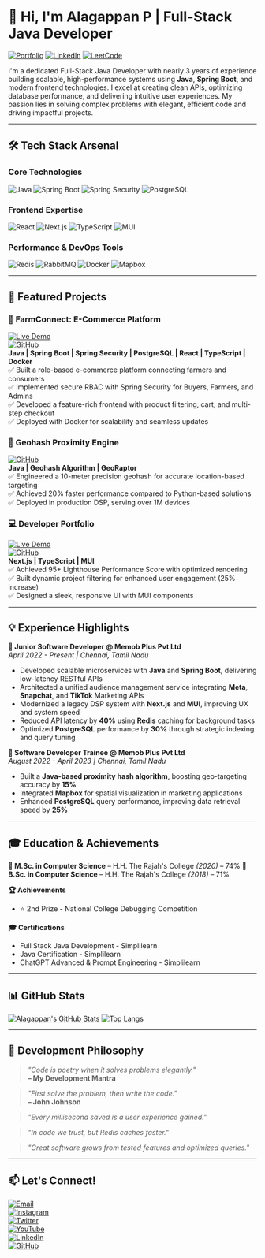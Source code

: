 # 👋 Hi, I'm Alagappan P | **Full-Stack Java Developer**

[![Portfolio](https://img.shields.io/badge/🚀_Portfolio-%23F4B400?style=for-the-badge&logo=google-chrome&logoColor=white)](https://azhagu-swe.github.io/portfolio/)
[![LinkedIn](https://img.shields.io/badge/LinkedIn-%230077B5?style=for-the-badge&logo=linkedin&logoColor=white)](https://linkedin.com/in/azhagu-swe)
[![LeetCode](https://img.shields.io/badge/-LeetCode-FFA116?style=for-the-badge&logo=LeetCode&logoColor=black)](https://leetcode.com/u/azhagu_swe/)

I'm a dedicated Full-Stack Java Developer with nearly 3 years of experience building scalable, high-performance systems using **Java**, **Spring Boot**, and modern frontend technologies. I excel at creating clean APIs, optimizing database performance, and delivering intuitive user experiences. My passion lies in solving complex problems with elegant, efficient code and driving impactful projects.

---

## 🛠️ Tech Stack Arsenal

### **Core Technologies**
![Java](https://img.shields.io/badge/Java-ED8B00?style=for-the-badge&logo=openjdk&logoColor=white)
![Spring Boot](https://img.shields.io/badge/Spring_Boot-6DB33F?style=for-the-badge&logo=spring&logoColor=white)
![Spring Security](https://img.shields.io/badge/Spring_Security-6DB33F?style=for-the-badge&logo=spring&logoColor=white)
![PostgreSQL](https://img.shields.io/badge/PostgreSQL-4169E1?style=for-the-badge&logo=postgresql&logoColor=white)

### **Frontend Expertise**
![React](https://img.shields.io/badge/React-61DAFB?style=for-the-badge&logo=react&logoColor=black)
![Next.js](https://img.shields.io/badge/Next.js-000000?style=for-the-badge&logo=nextdotjs&logoColor=white)
![TypeScript](https://img.shields.io/badge/TypeScript-3178C6?style=for-the-badge&logo=typescript&logoColor=white)
![MUI](https://img.shields.io/badge/Material_UI-007FFF?style=for-the-badge&logo=mui&logoColor=white)

### **Performance & DevOps Tools**
![Redis](https://img.shields.io/badge/Redis-DC382D?style=for-the-badge&logo=redis&logoColor=white)
![RabbitMQ](https://img.shields.io/badge/RabbitMQ-FF6600?style=for-the-badge&logo=rabbitmq&logoColor=white)
![Docker](https://img.shields.io/badge/Docker-2496ED?style=for-the-badge&logo=docker&logoColor=white)
![Mapbox](https://img.shields.io/badge/Mapbox-000000?style=for-the-badge&logo=mapbox&logoColor=white)

---

## 🚀 Featured Projects

### 🌾 **FarmConnect: E-Commerce Platform**  
[![Live Demo](https://img.shields.io/badge/LIVE_DEMO-FF7139?style=flat-square&logo=vercel&logoColor=white)](https://farm-ui-pivercelapp/)  
[![GitHub](https://img.shields.io/badge/Source_Code-100000?style=flat-square&logo=github&logoColor=white)](https://github.com/azhagu-swe/farm-connect)  
**Java | Spring Boot | Spring Security | PostgreSQL | React | TypeScript | Docker**  
✅ Built a role-based e-commerce platform connecting farmers and consumers  
✅ Implemented secure RBAC with Spring Security for Buyers, Farmers, and Admins  
✅ Developed a feature-rich frontend with product filtering, cart, and multi-step checkout  
✅ Deployed with Docker for scalability and seamless updates  

### 📍 **Geohash Proximity Engine**  
[![GitHub](https://img.shields.io/badge/Source_Code-100000?style=flat-square&logo=github&logoColor=white)](https://github.com/azhagu-swe/proximityhash-javas)  
**Java | Geohash Algorithm | GeoRaptor**  
✅ Engineered a 10-meter precision geohash for accurate location-based targeting  
✅ Achieved 20% faster performance compared to Python-based solutions  
✅ Deployed in production DSP, serving over 1M devices  

### 💻 **Developer Portfolio**  
[![Live Demo](https://img.shields.io/badge/LIVE_DEMO-FF7139?style=flat-square&logo=vercel&logoColor=white)](https://azhagu-swe.github.io/portfolio/)  
[![GitHub](https://img.shields.io/badge/Source_Code-100000?style=flat-square&logo=github&logoColor=white)](https://github.com/azhagu-swe/portfolio)  
**Next.js | TypeScript | MUI**  
✅ Achieved 95+ Lighthouse Performance Score with optimized rendering  
✅ Built dynamic project filtering for enhanced user engagement (25% increase)  
✅ Designed a sleek, responsive UI with MUI components  

---

## 💡 Experience Highlights

**🚀 Junior Software Developer @ Memob Plus Pvt Ltd**  
*April 2022 - Present | Chennai, Tamil Nadu*  
- Developed scalable microservices with **Java** and **Spring Boot**, delivering low-latency RESTful APIs  
- Architected a unified audience management service integrating **Meta**, **Snapchat**, and **TikTok** Marketing APIs  
- Modernized a legacy DSP system with **Next.js** and **MUI**, improving UX and system speed  
- Reduced API latency by **40%** using **Redis** caching for background tasks  
- Optimized **PostgreSQL** performance by **30%** through strategic indexing and query tuning  

**🔧 Software Developer Trainee @ Memob Plus Pvt Ltd**  
*August 2022 - April 2023 | Chennai, Tamil Nadu*  
- Built a **Java-based proximity hash algorithm**, boosting geo-targeting accuracy by **15%**  
- Integrated **Mapbox** for spatial visualization in marketing applications  
- Enhanced **PostgreSQL** query performance, improving data retrieval speed by **25%**  

---

## 🎓 Education & Achievements

**📜 M.Sc. in Computer Science** – H.H. The Rajah's College *(2020)* – 74%
**📜 B.Sc. in Computer Science** – H.H. The Rajah's College *(2018)* – 71%

**🏆 Achievements**

* ⭐ 2nd Prize - National College Debugging Competition

**🎓 Certifications**

* Full Stack Java Development - Simplilearn
* Java Certification - Simplilearn
* ChatGPT Advanced & Prompt Engineering - Simplilearn

---

## 📊 GitHub Stats

[![Alagappan's GitHub Stats](https://github-readme-stats.vercel.app/api?username=azhagu-swe&show_icons=true&theme=radical)](https://github.com/azhagu-swe)
[![Top Langs](https://github-readme-stats.vercel.app/api/top-langs/?username=azhagu-swe&layout=compact&theme=radical)](https://github.com/azhagu-swe)

---

## 🌟 Development Philosophy

> *"Code is poetry when it solves problems elegantly."*  
> **– My Development Mantra**  

> *"First solve the problem, then write the code."*  
> **– John Johnson**  

> *"Every millisecond saved is a user experience gained."*  

> *"In code we trust, but Redis caches faster."*  

> *"Great software grows from tested features and optimized queries."*  

---

## 📫 Let's Connect!

[![Email](https://img.shields.io/badge/azhagu.swe@gmail.com-D14836?style=flat-square&logo=gmail&logoColor=white)](mailto:azhagu.swe@gmail.com)  
[![Instagram](https://img.shields.io/badge/Instagram-E4405F?style=flat-square&logo=instagram&logoColor=white)](https://instagram.com/azhagu.swe)  
[![Twitter](https://img.shields.io/badge/Twitter-1DA1F2?style=flat-square&logo=twitter&logoColor=white)](https://twitter.com/azhagu_swe)  
[![YouTube](https://img.shields.io/badge/YouTube-FF0000?style=flat-square&logo=youtube&logoColor=white)](https://www.youtube.com/@azhagu_swe)  
[![LinkedIn](https://img.shields.io/badge/LinkedIn-%230077B5?style=flat-square&logo=linkedin&logoColor=white)](https://www.linkedin.com/in/azhagu-swe/)  
[![GitHub](https://img.shields.io/badge/GitHub-100000?style=flat-square&logo=github&logoColor=white)](https://github.com/azhagu-dev)
